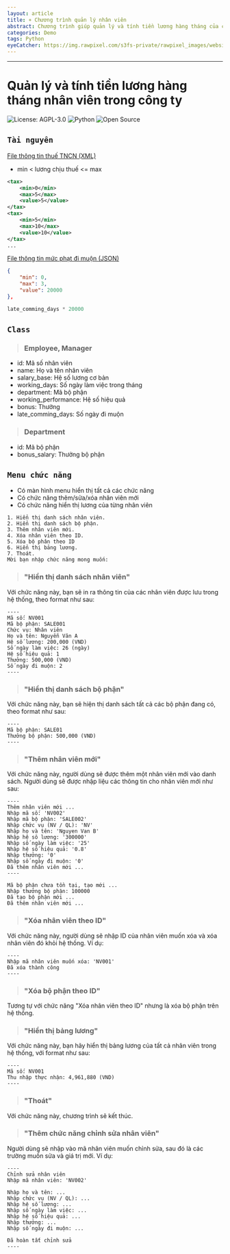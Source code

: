 ```yaml
---
layout: article
title: ⌖ Chương trình quản lý nhân viên
abstract: Chương trình giúp quản lý và tính tiền lương hàng tháng của các nhân viên trong công ty
categories: Demo
tags: Python
eyeCatcher: https://img.rawpixel.com/s3fs-private/rawpixel_images/website_content/v430-adj-42-acrylictexture_2.jpg?w=800&dpr=1&fit=default&crop=default&q=65&vib=3&con=3&usm=15&bg=F4F4F3&ixlib=js-2.2.1&s=e283f157f1a5c95c4873022041295af0
---
```


---


**Quản lý và tính tiền lương hàng tháng nhân viên trong công ty**
=====================================

<div style="text-align: left;">

  <a href='https://github.com/PhuongFX/ButterFlySpace/blob/main/LICENSE'><img style='display: inline-block; margin: 0; padding: 0;' src='https://img.shields.io/badge/License-AGPL%203.0-blue.svg' alt='License: AGPL-3.0'></a>
  <a href='https://www.python.org/'><img style='display: inline-block; margin: 0; padding: 0;' src='https://img.shields.io/badge/Python-3.x-blue' alt='Python'></a>
  <a href='https://github.com/PhuongFX/python3'><img style='display: inline-block; margin: 0; padding: 0;' src='https://img.shields.io/badge/Open%20Source-%E2%9D%A4-green.svg' alt='Open Source'></a>
  
</div>

## `Tài nguyên`

[File thông tin thuế TNCN (XML)](https://firebasestorage.googleapis.com/v0/b/funix-way.appspot.com/o/xSeries%2FChung%20chi%20dieu%20kien%2FPYB101x_1.1%2FASM_Resources%2Ftax.xml?alt=media&token=f7a6f73d-9e6d-4807-bb14-efc6875442c7)

* min < lương chịu thuế <= max
  
~~~xml
<tax>
	<min>0</min>
	<max>5</max>
	<value>5</value>
</tax>
<tax>
	<min>5</min>
	<max>10</max>
	<value>10</value>
</tax>
...
~~~


[File thông tin mức phạt đi muộn (JSON)](https://firebasestorage.googleapis.com/v0/b/funix-way.appspot.com/o/xSeries%2FChung%20chi%20dieu%20kien%2FPYB101x_1.1%2FASM_Resources%2Flate_coming.json?alt=media&token=55246ee9-44fa-4642-aca2-dde101d705de)

~~~json
{
	"min": 0,
	"max": 3,
	"value": 20000
},
~~~

~~~python
late_comming_days * 20000
~~~


## `Class`

> ### Employee, Manager
* id: Mã số nhân viên
* name: Họ và tên nhân viên
* salary_base: Hệ số lương cơ bản
* working_days: Số ngày làm việc trong tháng
* department: Mã bộ phận
* working_performance: Hệ số hiệu quả
* bonus: Thưởng
* late_comming_days: Số ngày đi muộn

> ### Department
* id: Mã bộ phận
* bonus_salary: Thưởng bộ phận


## `Menu chức năng`

* Có màn hình menu hiển thị tất cả các chức năng
* Có chức năng thêm/sửa/xóa nhân viên mới
* Có chức năng hiển thị lương của từng nhân viên

~~~
1. Hiển thị danh sách nhân viên.
2. Hiển thị danh sách bộ phận.
3. Thêm nhân viên mới.
4. Xóa nhân viên theo ID.
5. Xóa bộ phân theo ID
6. Hiển thị bảng lương.
7. Thoát.
Mời bạn nhập chức năng mong muốn:
~~~

> ### "Hiển thị danh sách nhân viên"

Với chức năng này, bạn sẽ in ra thông tin của các nhân viên được lưu trong hệ thống, theo format như sau:
~~~
----
Mã số: NV001
Mã bộ phận: SALE001
Chức vụ: Nhân viên
Họ và tên: Nguyễn Văn A
Hệ số lương: 200,000 (VND)
Số ngày làm việc: 26 (ngày)
Hệ số hiệu quả: 1
Thưởng: 500,000 (VND)
Số ngày đi muộn: 2
----
~~~

> ### "Hiển thị danh sách bộ phận"

Với chức năng này, bạn sẽ hiện thị danh sách tất cả các bộ phận đang có, theo format như sau:
~~~
----
Mã bộ phận: SALE01
Thưởng bộ phận: 500,000 (VND)
----
~~~

> ### "Thêm nhân viên mới"

Với chức năng này, người dùng sẽ được thêm một nhân viên mới vào danh sách. Người dùng sẽ được nhập liệu các thông tin cho nhân viên mới như sau:

~~~
----
Thêm nhân viên mới ...
Nhập mã số: 'NV002'
Nhập mã bộ phận: 'SALE002'
Nhập chức vụ (NV / QL): 'NV'
Nhập họ và tên: 'Nguyen Van B'
Nhập hệ sô lương: '300000'
Nhập số ngày làm việc: '25'
Nhập hệ số hiệu quả: '0.8'
Nhập thưởng: '0'
Nhập số ngày đi muộn: '0'
Đã thêm nhân viên mới ...
----
~~~
~~~
Mã bộ phận chưa tồn tại, tạo mới ...
Nhập thưởng bộ phận: 100000
Đã tạo bộ phận mới ...
Đã thêm nhân viên mới ...
~~~

> ### "Xóa nhân viên theo ID"

Với chức năng này, người dùng sẽ nhập ID của nhân viên muốn xóa và xóa nhân viên đó khỏi hệ thống. Ví dụ:

~~~
----
Nhập mã nhân viên muốn xóa: 'NV001'
Đã xóa thành công
----
~~~

> ### "Xóa bộ phận theo ID"

Tương tự với chức năng "Xóa nhân viên theo ID" nhưng là xóa bộ phận trên hệ thống.

> ### "Hiển thị bảng lương"

Với chức năng này, bạn hãy hiển thị bảng lương của tất cả nhân viên trong hệ thống, với format như sau:

~~~
----
Mã số: NV001
Thu nhập thực nhận: 4,961,880 (VND)
----
~~~

> ### "Thoát"

Với chức năng này, chương trình sẽ kết thúc.

> ### "Thêm chức năng chỉnh sửa nhân viên"

Người dùng sẽ nhập vào mã nhân viên muốn chỉnh sửa, sau đó là các trường muốn sửa và giá trị mới. Ví dụ:

~~~
----
Chỉnh sửa nhân viên
Nhập mã nhân viên: 'NV002'

Nhập họ và tên: ...
Nhập chức vụ (NV / QL): ...
Nhập hệ số lương: ...
Nhập số ngày làm việc: ...
Nhập hệ số hiệu quả: ...
Nhập thưởng: ...
Nhập số ngày đi muộn: ...

Đã hoàn tất chỉnh sửa
----
~~~
